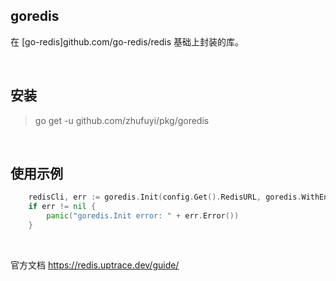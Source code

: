## goredis

在 [go-redis]github.com/go-redis/redis 基础上封装的库。

<br>

## 安装

> go get -u github.com/zhufuyi/pkg/goredis

<br>

## 使用示例

```go
	redisCli, err := goredis.Init(config.Get().RedisURL, goredis.WithEnableTrace())
	if err != nil {
		panic("goredis.Init error: " + err.Error())
	}
```

<br>

官方文档 https://redis.uptrace.dev/guide/

